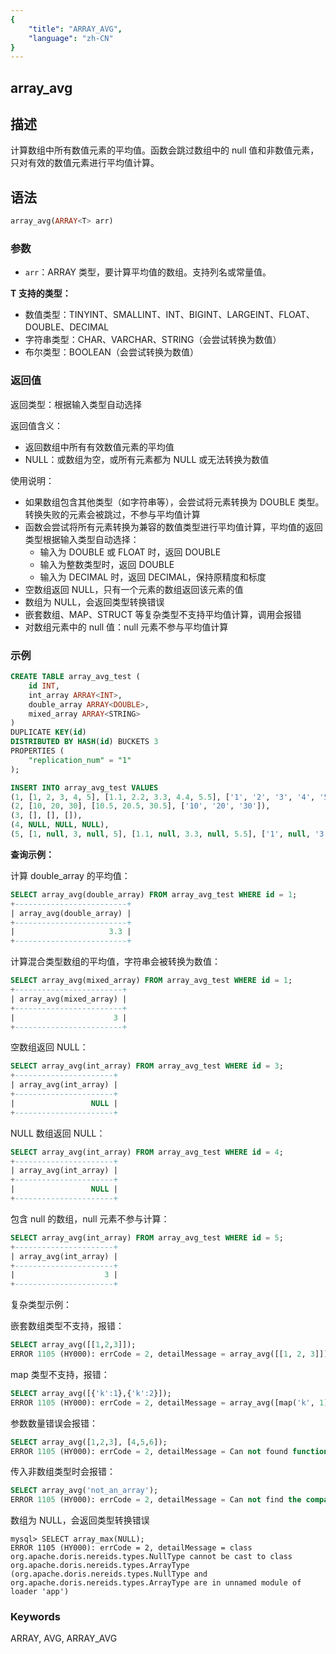 ```yaml
---
{
    "title": "ARRAY_AVG",
    "language": "zh-CN"
}
---
```


## array_avg

<version since="2.0.0">

</version>

## 描述

计算数组中所有数值元素的平均值。函数会跳过数组中的 null 值和非数值元素，只对有效的数值元素进行平均值计算。

## 语法

```sql
array_avg(ARRAY<T> arr)
```

### 参数

- `arr`：ARRAY<T> 类型，要计算平均值的数组。支持列名或常量值。

**T 支持的类型：**
- 数值类型：TINYINT、SMALLINT、INT、BIGINT、LARGEINT、FLOAT、DOUBLE、DECIMAL
- 字符串类型：CHAR、VARCHAR、STRING（会尝试转换为数值）
- 布尔类型：BOOLEAN（会尝试转换为数值）

### 返回值

返回类型：根据输入类型自动选择

返回值含义：
- 返回数组中所有有效数值元素的平均值
- NULL：或数组为空，或所有元素都为 NULL 或无法转换为数值

使用说明：
- 如果数组包含其他类型（如字符串等），会尝试将元素转换为 DOUBLE 类型。转换失败的元素会被跳过，不参与平均值计算
- 函数会尝试将所有元素转换为兼容的数值类型进行平均值计算，平均值的返回类型根据输入类型自动选择：
  - 输入为 DOUBLE 或 FLOAT 时，返回 DOUBLE
  - 输入为整数类型时，返回 DOUBLE
  - 输入为 DECIMAL 时，返回 DECIMAL，保持原精度和标度
- 空数组返回 NULL，只有一个元素的数组返回该元素的值
- 数组为 NULL，会返回类型转换错误
- 嵌套数组、MAP、STRUCT 等复杂类型不支持平均值计算，调用会报错
- 对数组元素中的 null 值：null 元素不参与平均值计算

### 示例

```sql
CREATE TABLE array_avg_test (
    id INT,
    int_array ARRAY<INT>,
    double_array ARRAY<DOUBLE>,
    mixed_array ARRAY<STRING>
)
DUPLICATE KEY(id)
DISTRIBUTED BY HASH(id) BUCKETS 3
PROPERTIES (
    "replication_num" = "1"
);

INSERT INTO array_avg_test VALUES
(1, [1, 2, 3, 4, 5], [1.1, 2.2, 3.3, 4.4, 5.5], ['1', '2', '3', '4', '5']),
(2, [10, 20, 30], [10.5, 20.5, 30.5], ['10', '20', '30']),
(3, [], [], []),
(4, NULL, NULL, NULL),
(5, [1, null, 3, null, 5], [1.1, null, 3.3, null, 5.5], ['1', null, '3', null, '5']);
```

**查询示例：**

计算 double_array 的平均值：
```sql
SELECT array_avg(double_array) FROM array_avg_test WHERE id = 1;
+-------------------------+
| array_avg(double_array) |
+-------------------------+
|                     3.3 |
+-------------------------+
```

计算混合类型数组的平均值，字符串会被转换为数值：
```sql
SELECT array_avg(mixed_array) FROM array_avg_test WHERE id = 1;
+------------------------+
| array_avg(mixed_array) |
+------------------------+
|                      3 |
+------------------------+
```

空数组返回 NULL：
```sql
SELECT array_avg(int_array) FROM array_avg_test WHERE id = 3;
+----------------------+
| array_avg(int_array) |
+----------------------+
|                 NULL |
+----------------------+
```

NULL 数组返回 NULL：
```sql
SELECT array_avg(int_array) FROM array_avg_test WHERE id = 4;
+----------------------+
| array_avg(int_array) |
+----------------------+
|                 NULL |
+----------------------+
```

包含 null 的数组，null 元素不参与计算：
```sql
SELECT array_avg(int_array) FROM array_avg_test WHERE id = 5;
+----------------------+
| array_avg(int_array) |
+----------------------+
|                    3 |
+----------------------+
```

复杂类型示例：

嵌套数组类型不支持，报错：
```sql
SELECT array_avg([[1,2,3]]);
ERROR 1105 (HY000): errCode = 2, detailMessage = array_avg([[1, 2, 3]]) does not support type: ARRAY<TINYINT>
```

map 类型不支持，报错：
```sql
SELECT array_avg([{'k':1},{'k':2}]);
ERROR 1105 (HY000): errCode = 2, detailMessage = array_avg([map('k', 1), map('k', 2)]) does not support type: MAP<VARCHAR(1),TINYINT>
```

参数数量错误会报错：
```sql
SELECT array_avg([1,2,3], [4,5,6]);
ERROR 1105 (HY000): errCode = 2, detailMessage = Can not found function 'array_avg' which has 2 arity. Candidate functions are: [array_avg(Expression)]
```

传入非数组类型时会报错：
```sql
SELECT array_avg('not_an_array');
ERROR 1105 (HY000): errCode = 2, detailMessage = Can not find the compatibility function signature: array_avg(VARCHAR(12))
```

数组为 NULL，会返回类型转换错误
```
mysql> SELECT array_max(NULL);
ERROR 1105 (HY000): errCode = 2, detailMessage = class org.apache.doris.nereids.types.NullType cannot be cast to class org.apache.doris.nereids.types.ArrayType (org.apache.doris.nereids.types.NullType and org.apache.doris.nereids.types.ArrayType are in unnamed module of loader 'app')
```

### Keywords

ARRAY, AVG, ARRAY_AVG